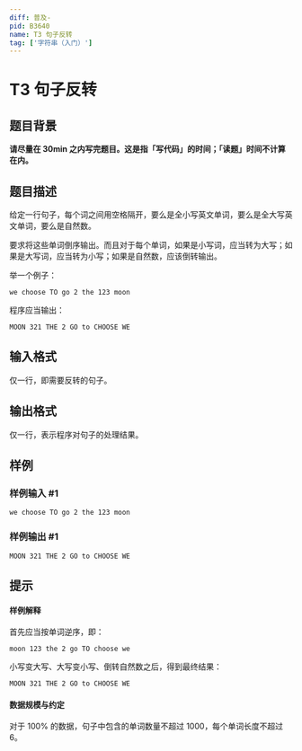 ```yaml
---
diff: 普及-
pid: B3640
name: T3 句子反转
tag: ['字符串（入门）']
---
```

# T3 句子反转
## 题目背景

**请尽量在 30min 之内写完题目。这是指「写代码」的时间；「读题」时间不计算在内。**
## 题目描述

给定一行句子，每个词之间用空格隔开，要么是全小写英文单词，要么是全大写英文单词，要么是自然数。

要求将这些单词倒序输出。而且对于每个单词，如果是小写词，应当转为大写；如果是大写词，应当转为小写；如果是自然数，应该倒转输出。

举一个例子：
```plaintext
we choose TO go 2 the 123 moon
```

程序应当输出：
```plaintext
MOON 321 THE 2 GO to CHOOSE WE
```
## 输入格式

仅一行，即需要反转的句子。
## 输出格式

仅一行，表示程序对句子的处理结果。
## 样例

### 样例输入 #1
```
we choose TO go 2 the 123 moon
```
### 样例输出 #1
```
MOON 321 THE 2 GO to CHOOSE WE
```
## 提示

#### 样例解释

首先应当按单词逆序，即：
```plaintext
moon 123 the 2 go TO choose we
```

小写变大写、大写变小写、倒转自然数之后，得到最终结果：
```plaintext
MOON 321 THE 2 GO to CHOOSE WE
```

#### 数据规模与约定
对于 $100\%$ 的数据，句子中包含的单词数量不超过 $1000$，每个单词长度不超过 $6$。



